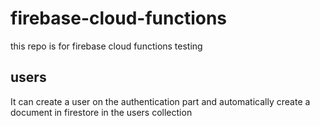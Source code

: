 # firebase-cloud-functions

this repo is for firebase cloud functions testing

## users

It can create a user on the authentication part and automatically create a document in firestore in the users collection
